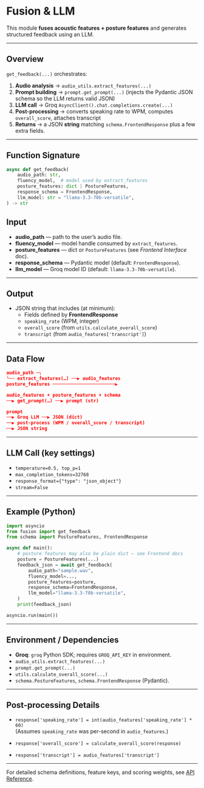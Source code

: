 # Fusion & LLM

This module **fuses acoustic features + posture features** and generates structured feedback using an LLM.

---

## Overview

`get_feedback(...)` orchestrates:

1. **Audio analysis** → `audio_utils.extract_features(...)`  
2. **Prompt building** → `prompt.get_prompt(...)` (injects the Pydantic JSON schema so the LLM returns valid JSON)  
3. **LLM call** → Groq `AsyncClient().chat.completions.create(...)`  
4. **Post-processing** → converts speaking rate to WPM, computes `overall_score`, attaches transcript  
5. **Returns** → a JSON **string** matching `schema.FrontendResponse` plus a few extra fields.

---

## Function Signature

```python
async def get_feedback(
    audio_path: str,
    fluency_model,  # model used by extract_features
    posture_features: dict | PostureFeatures,
    response_schema = FrontendResponse,
    llm_model: str = "llama-3.3-70b-versatile",
) -> str
```

## Input

- **audio_path** — path to the user’s audio file.  
- **fluency_model** — model handle consumed by `extract_features`.  
- **posture_features** — dict or `PostureFeatures` (see *Frontend Interface* doc).  
- **response_schema** — Pydantic model (default: `FrontendResponse`).  
- **llm_model** — Groq model ID (default: `llama-3.3-70b-versatile`).  

---

## Output

- JSON string that includes (at minimum):  
  - Fields defined by **FrontendResponse**  
  - `speaking_rate` (WPM, integer)  
  - `overall_score` (from `utils.calculate_overall_score`)  
  - `transcript` (from `audio_features['transcript']`)  

---

## Data Flow
```json
audio_path ─┐
└── extract_features(…) ──▶ audio_features
posture_features ───────────────────────▶

audio_features + posture_features + schema
──▶ get_prompt(…) ──▶ prompt (str)

prompt
──▶ Groq LLM ──▶ JSON (dict)
──▶ post-process (WPM / overall_score / transcript)
──▶ JSON string
```

---

## LLM Call (key settings)

- `temperature=0.5, top_p=1`
- `max_completion_tokens=32768`
- `response_format={"type": "json_object"}`
- `stream=False`

---

## Example (Python)

```python
import asyncio
from fusion import get_feedback
from schema import PostureFeatures, FrontendResponse

async def main():
    # posture features may also be plain dict — see Frontend docs
    posture = PostureFeatures(...)
    feedback_json = await get_feedback(
        audio_path="sample.wav",
        fluency_model=...,
        posture_features=posture,
        response_schema=FrontendResponse,
        llm_model="llama-3.3-70b-versatile",
    )
    print(feedback_json)

asyncio.run(main())
```

---

## Environment / Dependencies

- **Groq**: `groq` Python SDK; requires `GROQ_API_KEY` in environment.
- `audio_utils.extract_features(...)`
- `prompt.get_prompt(...)`
- `utils.calculate_overall_score(...)`
- `schema.PostureFeatures`, `schema.FrontendResponse` (Pydantic).

---

## Post-processing Details

- `response['speaking_rate'] = int(audio_features['speaking_rate'] * 60)`  
  (Assumes `speaking_rate` was per-second in `audio_features`.)

- `response['overall_score'] = calculate_overall_score(response)`

- `response['transcript'] = audio_features['transcript']`

---

For detailed schema definitions, feature keys, and scoring weights, see [API Reference](./api-reference.md).